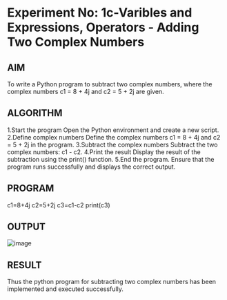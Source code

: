 # Experiment No: 1c-Varibles and Expressions, Operators - Adding Two Complex Numbers

## AIM
To write a Python program to subtract two complex numbers, where the complex numbers c1 = 8 + 4j and c2 = 5 + 2j are given.

## ALGORITHM
1.Start the program
Open the Python environment and create a new script.
2.Define complex numbers
Define the complex numbers c1 = 8 + 4j and c2 = 5 + 2j in the program.
3.Subtract the complex numbers
Subtract the two complex numbers: c1 - c2.
4.Print the result
Display the result of the subtraction using the print() function.
5.End the program.
Ensure that the program runs successfully and displays the correct output.

## PROGRAM
c1=8+4j
c2=5+2j
c3=c1-c2
print(c3)

## OUTPUT
![image](https://github.com/user-attachments/assets/57a0b629-94f5-411d-bfdf-9a73371ef133)

## RESULT
Thus the python program for  subtracting two complex numbers has been implemented and executed successfully.
